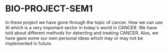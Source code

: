 # BIO-PROJECT-SEM1

In these project we have gone through the topic of cancer.
How we can use AI which is a very important sector in today's world in CANCER.
We have told about different methods for detecting and treating CANCER.
Alos, we have gave some our own personal ideas which may or may not be implemented in future.
